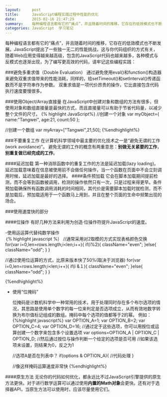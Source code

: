 ```yaml
---
layout:     post
title:      JavaScript编程实践过程中性能的优化
date:       2015-02-16 21:47:29
summary:    每种编程语言都有它的“痛点”，并且随着时间的推移，它存在的低效模式也不断发展。JavaScript提出了一些独一无二的性能挑战，这与你代码组织的方式有关，随着Web应用变得越来越高级，包含的JavaScript代码也越来越多，各种模式与反模式也逐渐出现，为了编写更高效的代码，请牢记这些编程实践。  
categories: JavaScript  学习笔记 
---
```


每种编程语言都有它的“痛点”，并且随着时间的推移，它存在的低效模式也不断发展。JavaScript提出了一些独一无二的性能挑战，这与你代码组织的方式有关，随着Web应用变得越来越高级，包含的JavaScript代码也越来越多，各种模式与反模式也逐渐出现，为了编写更高效的代码，请牢记这些编程实践：

###避免多重求值（Double Evaluation）
通过避免使用eval()和function()构造器来避免双重求值带来的性能消耗，同样的，给setTimeout()和setInterval()传递函数而不是字符串作为参数。
双重求值是一项代价昂贵的操作，它比直接包含代码执行速度要慢很多。

###使用Object/Array直接量
在JavaScript中创建对象和数组的方法有很多，但使用对象和数组直接量是最快的方式，而且直接量可以有助于节省代码量，以减少整个文件的尺寸。
{% highlight JavaScript%}
//创建一个对象
var myObject={
    name:"Tangwei",
    age:21,
    count:50
    };

//创建一个数组
var myArray=["Tangwei",21,50];
{%endhighlight%}

###不要重复工作
在计算机科学领域中最主要的优化技术之一是“避免无谓的工作(work avoidance)”。
避免无谓的工作的概念有两重意思：**别做无关紧要的工作**，**别重复做已经完成的工作**。

####延迟加载
第一种消除函数中的重复工作的方法是延迟加载(lazy loading)。延迟加载意味着在信息被使用前不会做任何操作，当一个函数在页面中不会立刻调用时候，延迟加载是最好的选择。
####条件预加载
它会在脚本加载期间提前检测，而不会等到函数被调用，检测的操作依然只有一次，只是过程来得更早。条件预加载确保所有函数调用消耗的时间相同，其代价是需要脚本加载时就检测，而不是加载后，预加载适用于一个函数马上用到，并且在整个页面的生命中频繁出现的场合。

###使用速度快的部分

####位操作
有好几种方法来利用为创造·位操作符提升JavaScript的速度。

 -使用运运算代替纯数学操作  
 ｛% highlight javascript %｝
//通常采用对2取模的方式实现表格颜色交换
    for(var i=0,len=rows.length;i<len;i++){
        if(i%2){
            className="even";
        }else{
            className="odd";
        }
    } 

//通过使用位运算的方式，比原来版本快了50%(取决于浏览器)
    for(var i=0,len=rows.length;i<len;i++){
        if(i &１){
            className="even";
        }else{
            className="odd";
        }
    } 

  {%endhighlight%}

 - 使用“位掩码”

    位掩码是计数机科学中一种常用的技术，用于处理同时存在多个布尔选项的情况，其思路是使用单个数字的每一位来判定是否选项成立，从而有效地数字转换为布尔值标记组成的数组。掩码中每个选项的值都等于2的幂。
    例如：
    {%highlight javascript%}
        var OPTION_A=1;
        var OPTION_B=2;
        var OPTION_C=4;
        var OPTION_D=16;
    //通过定于这些选项，你可以用按位或运算创建一个数字来包含多个设置选项
        var options=OPTION_A | OPTION_C | OPTION_D;
    //然后通过按位与操作判断一个给定的选项是否可用
    //如果该选项未设置，则结果为0，反之为1

    //选项A是否在列表中？
        if(options & OPTION_A){
    //代码处理
        }

    //像这样掩码运算速度非常快
    {%endhighlight%}

####原生方法
无论你的代码如何优化，都永远比不过JavaScript引擎提供的原生方法更快。对于进行数学运算可以通过使用**内置的Math对象**会更快。还有对于选择器API，当原生方法可以使用时，应该尽量使用它们。



